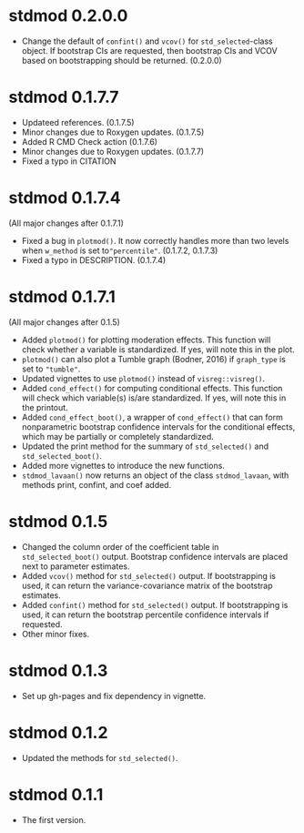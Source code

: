 # stdmod 0.2.0.0

- Change the default of `confint()` and
  `vcov()` for `std_selected`-class object.
  If bootstrap CIs are requested, then bootstrap CIs
  and VCOV based on bootstrapping should be returned. (0.2.0.0)


# stdmod 0.1.7.7

- Updateed references. (0.1.7.5)
- Minor changes due to Roxygen updates. (0.1.7.5)
- Added R CMD Check action (0.1.7.6)
- Minor changes due to Roxygen updates. (0.1.7.7)
- Fixed a typo in CITATION

# stdmod 0.1.7.4

(All major changes after 0.1.7.1)

- Fixed a bug in `plotmod()`. It now correctly handles more than two levels
  when `w_method` is set to`"percentile"`. (0.1.7.2, 0.1.7.3)
- Fixed a typo in DESCRIPTION. (0.1.7.4)

# stdmod 0.1.7.1

(All major changes after 0.1.5)

- Added `plotmod()` for plotting moderation effects. This function will check
  whether a variable is standardized. If yes, will note this in the plot.
- `plotmod()` can also plot a Tumble graph (Bodner, 2016) if `graph_type` is
  set to `"tumble"`.
- Updated vignettes to use `plotmod()` instead of `visreg::visreg()`.
- Added `cond_effect()` for computing conditional effects. This function
  will check which variable(s) is/are standardized. If yes, will note
  this in the printout.
- Added `cond_effect_boot()`, a wrapper of
  `cond_effect()` that can form nonparametric bootstrap confidence intervals
  for the conditional effects, which may be partially or completely
  standardized.
- Updated the print method for the summary of `std_selected()` and
  `std_selected_boot()`.
- Added more vignettes to introduce the new functions.
- `stdmod_lavaan()` now returns an object of the class `stdmod_lavaan`,
  with methods print, confint, and coef added.

# stdmod 0.1.5

- Changed the column order of the coefficient table
  in `std_selected_boot()` output. Bootstrap confidence
  intervals are placed next to parameter estimates.
- Added `vcov()` method for `std_selected()` output. If bootstrapping is used,
  it can return the variance-covariance matrix of the bootstrap estimates.
- Added `confint()` method for `std_selected()` output. If bootstrapping is used,
  it can return the bootstrap percentile confidence intervals if requested.
- Other minor fixes.

# stdmod 0.1.3

- Set up gh-pages and fix dependency in vignette.

# stdmod 0.1.2

- Updated the methods for `std_selected()`.

# stdmod 0.1.1

- The first version.
